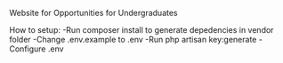 Website for Opportunities for Undergraduates

How to setup:
-Run composer install to generate depedencies in vendor folder
-Change .env.example to .env
-Run php artisan key:generate
-Configure .env
